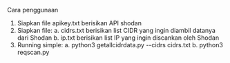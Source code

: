 Cara penggunaan
1. Siapkan file apikey.txt berisikan API shodan
2. Siapkan file:
   a. cidrs.txt berisikan list CIDR yang ingin diambil datanya dari Shodan
   b. ip.txt berisikan list IP yang ingin discankan oleh Shodan
3. Running simple:
   a. python3 getallcidrdata.py --cidrs cidrs.txt
   b. python3 reqscan.py
   
